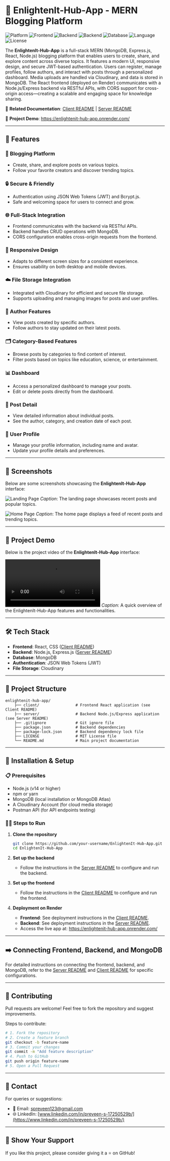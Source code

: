 # 🌟 EnlightenIt-Hub-App - MERN Blogging Platform

![Platform](https://img.shields.io/badge/Platform-Web-blue.svg)
![Frontend](https://img.shields.io/badge/Frontend-React-orange.svg)
![Backend](https://img.shields.io/badge/Backend-Node.js-red.svg)
![Backend](https://img.shields.io/badge/Backend-Express.js-aqua.svg)
![Database](https://img.shields.io/badge/Database-MongoDB-emerald.svg)
![Language](https://img.shields.io/badge/Language-JavaScript-yellow.svg)
![License](https://img.shields.io/badge/License-MIT-lightgrey.svg)

The **EnlightenIt-Hub-App** is a full-stack MERN (MongoDB, Express.js, React, Node.js) blogging platform that enables users to create, share, and explore content across diverse topics. It features a modern UI, responsive design, and secure JWT-based authentication. Users can register, manage profiles, follow authors, and interact with posts through a personalized dashboard. Media uploads are handled via Cloudinary, and data is stored in MongoDB. The React frontend (deployed on Render) communicates with a Node.js/Express backend via RESTful APIs, with CORS support for cross-origin access—creating a scalable and engaging space for knowledge sharing.

🔗 **Related Documentation**: [Client README](./client/README.md) | [Server README](./server/README.md) 

🔗 **Project Demo**: <https://enlightenit-hub-app.onrender.com/>

---

## 🚀 Features

### 📝 Blogging Platform
- Create, share, and explore posts on various topics.
- Follow your favorite creators and discover trending topics.

### 🔒 Secure & Friendly
- Authentication using JSON Web Tokens (JWT) and Bcrypt.js.
- Safe and welcoming space for users to connect and grow.

### 🌐 Full-Stack Integration
- Frontend communicates with the backend via RESTful APIs.
- Backend handles CRUD operations with MongoDB.
- CORS configuration enables cross-origin requests from the frontend.

### 📱 Responsive Design
- Adapts to different screen sizes for a consistent experience.
- Ensures usability on both desktop and mobile devices.

### ☁️ File Storage Integration
- Integrated with Cloudinary for efficient and secure file storage.
- Supports uploading and managing images for posts and user profiles.

### 👤 Author Features
- View posts created by specific authors.
- Follow authors to stay updated on their latest posts.

### 🗂️ Category-Based Features
- Browse posts by categories to find content of interest.
- Filter posts based on topics like education, science, or entertainment.

### 📊 Dashboard
- Access a personalized dashboard to manage your posts.
- Edit or delete posts directly from the dashboard.

### 📄 Post Detail
- View detailed information about individual posts.
- See the author, category, and creation date of each post.

### 👥 User Profile
- Manage your profile information, including name and avatar.
- Update your profile details and preferences.

---

## 📸 Screenshots

Below are some screenshots showcasing the **EnlightenIt-Hub-App** interface:

![Landing Page](./client/src/images/landing-page.png)
*Caption*: The landing page showcases recent posts and popular topics.

![Home Page](./client/src/images/home-page.png)
*Caption*: The home page displays a feed of recent posts and trending topics.

---

## 📸 Project Demo

Below is the project video of the **EnlightenIt-Hub-App** interface:

![Project Demo](./Project-Demo.mp4)
*Caption*: A quick overview of the EnlightenIt-Hub-App features and functionalities.

---

## 🛠️ Tech Stack
- **Frontend**: React, CSS ([Client README](./client/README.md))
- **Backend**: Node.js, Express.js ([Server README](./server/README.md))
- **Database**: MongoDB
- **Authentication**: JSON Web Tokens (JWT)
- **File Storage**: Cloudinary

---

## 📂 Project Structure
```plaintext
enlightenit-hub-app/
    ├── client/                # Frontend React application (see Client README)
    ├── server/                # Backend Node.js/Express application (see Server README)
    ├── .gitignore             # Git ignore file
    ├── package.json           # Backend dependencies
    ├── package-lock.json      # Backend dependency lock file
    ├── LICENSE                # MIT License file
    └── README.md              # Main project documentation
```

---

## 🧪 Installation & Setup
### 📋 Prerequisites
- Node.js (v14 or higher)
- npm or yarn
- MongoDB (local installation or MongoDB Atlas)
- A Cloudinary Account (for cloud media storage)
- Postman API (for API endpoints testing)

### 🧑‍💻 Steps to Run
1. **Clone the repository**
   ```bash
   git clone https://github.com/your-username/EnlightenIt-Hub-App.git
   cd EnlightenIt-Hub-App
   ```

2. **Set up the backend**
   - Follow the instructions in the [Server README](./server/README.md) to configure and run the backend.

3. **Set up the frontend**
   - Follow the instructions in the [Client README](./client/README.md) to configure and run the frontend.

4. **Deployment on Render**
   - **Frontend**: See deployment instructions in the [Client README](./client/README.md).
   - **Backend**: See deployment instructions in the [Server README](./server/README.md).
   - Access the live app at: <https://enlightenit-hub-app.onrender.com/>

---

## ➡️ Connecting Frontend, Backend, and MongoDB
For detailed instructions on connecting the frontend, backend, and MongoDB, refer to the [Server README](./server/README.md) and [Client README](./client/README.md) for specific configurations.

---

## 🤝 Contributing
Pull requests are welcome! Feel free to fork the repository and suggest improvements.

Steps to contribute:
```bash
# 1. Fork the repository
# 2. Create a feature branch
git checkout -b feature-name
# 3. Commit your changes
git commit -m "Add feature description"
# 4. Push to GitHub
git push origin feature-name
# 5. Open a Pull Request
```

---

## 📧 Contact
For queries or suggestions:
- 📩 Email: [spreveen123@gmail.com](mailto:spreveen123@gmail.com)
- 🌐 LinkedIn: [www.linkedin.com/in/preveen-s-17250529b/](https://www.linkedin.com/in/preveen-s-17250529b/)

---

## 🌟 Show Your Support
If you like this project, please consider giving it a ⭐ on GitHub!
